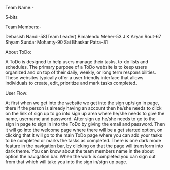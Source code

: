Team Name:-

5-bits

Team Members:-

Debasish Nandi-58(Team Leader)
Bimalendu Meher-53
J K Aryan Rout-67
Shyam Sundar Mohanty-90
Sai Bhaskar Patra-81

About ToDo:

A ToDo is designed to help users manage their tasks, to-do lists and schedules. The primary purpose of a ToDo website is to keep users organized and on top of their daily, weekly, or long term responsibilities. These websites typically offer a user friendly interface that allows individuals to create, edit, prioritize and mark tasks completed.

User Flow:

At first when we get into the website we get into the sign up/sign in page, there if the person is already having an account then he/she needs to click on the link of sign up to go into sign up area where he/she needs to give the name, username and password. After sign up he/she needs to go to the sign in page to sign in into the ToDo by giving the email and password. Then it will go into the welcome page where there will be a get started option, on clicking that it will go to the main ToDo page where you can add your tasks to be completed or marks the tasks as completed. There is one dark mode feature in the navigation bar, by clicking on that the page will transform into dark theme. You can know about the team members name in the about option the navigation bar. When the work is completed you can sign out from that which will take you into the sign in/sign up page.
